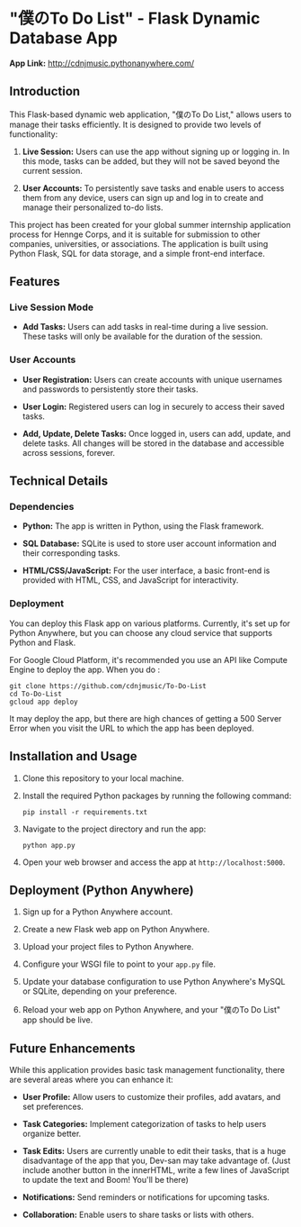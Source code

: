 
# "僕のTo Do List" - Flask Dynamic Database App

**App Link:** http://cdnjmusic.pythonanywhere.com/ 

## Introduction

This Flask-based dynamic web application, "僕のTo Do List," allows users to manage their tasks efficiently. It is designed to provide two levels of functionality:

1. **Live Session:** Users can use the app without signing up or logging in. In this mode, tasks can be added, but they will not be saved beyond the current session.

2. **User Accounts:** To persistently save tasks and enable users to access them from any device, users can sign up and log in to create and manage their personalized to-do lists.

This project has been created for your global summer internship application process for Hennge Corps, and it is suitable for submission to other companies, universities, or associations. The application is built using Python Flask, SQL for data storage, and a simple front-end interface.

## Features

### Live Session Mode
- **Add Tasks:** Users can add tasks in real-time during a live session. These tasks will only be available for the duration of the session.

### User Accounts
- **User Registration:** Users can create accounts with unique usernames and passwords to persistently store their tasks.

- **User Login:** Registered users can log in securely to access their saved tasks.

- **Add, Update, Delete Tasks:** Once logged in, users can add, update, and delete tasks. All changes will be stored in the database and accessible across sessions, forever.

## Technical Details

### Dependencies
- **Python:** The app is written in Python, using the Flask framework.

- **SQL Database:** SQLite is used to store user account information and their corresponding tasks.

- **HTML/CSS/JavaScript:** For the user interface, a basic front-end is provided with HTML, CSS, and JavaScript for interactivity.

### Deployment
You can deploy this Flask app on various platforms. Currently, it's set up for Python Anywhere, but you can choose any cloud service that supports Python and Flask.

For Google Cloud Platform, it's recommended you use an API like Compute Engine to deploy the app. When you do :

   ```
   git clone https://github.com/cdnjmusic/To-Do-List
   cd To-Do-List
   gcloud app deploy
   ```
It may deploy the app, but there are high chances of getting a 500 Server Error when you visit the URL to which the app has been deployed.

## Installation and Usage

1. Clone this repository to your local machine.

2. Install the required Python packages by running the following command:

   ```
   pip install -r requirements.txt
   ```

3. Navigate to the project directory and run the app:

   ```
   python app.py
   ```

4. Open your web browser and access the app at `http://localhost:5000`.

## Deployment (Python Anywhere)

1. Sign up for a Python Anywhere account.

2. Create a new Flask web app on Python Anywhere.

3. Upload your project files to Python Anywhere.

4. Configure your WSGI file to point to your `app.py` file.

5. Update your database configuration to use Python Anywhere's MySQL or SQLite, depending on your preference.

6. Reload your web app on Python Anywhere, and your "僕のTo Do List" app should be live.

## Future Enhancements

While this application provides basic task management functionality, there are several areas where you can enhance it:

- **User Profile:** Allow users to customize their profiles, add avatars, and set preferences.

- **Task Categories:** Implement categorization of tasks to help users organize better.

- **Task Edits:** Users are currently unable to edit their tasks, that is a huge disadvantage of the app that you, Dev-san may take advantage of. (Just include another button in the innerHTML, write a few lines of JavaScript to update the text and Boom! You'll be there)

- **Notifications:** Send reminders or notifications for upcoming tasks.

- **Collaboration:** Enable users to share tasks or lists with others.